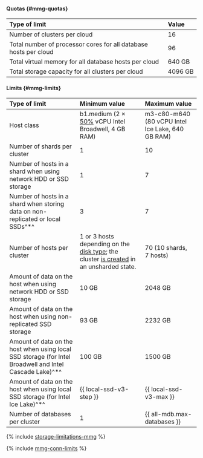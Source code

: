 #### Quotas {#mmg-quotas}

| Type of limit | Value |
|:-------------------------------------------------------------------------------|:---------|
| Number of clusters per cloud | 16 |
| Total number of processor cores for all database hosts per cloud | 96 |
| Total virtual memory for all database hosts per cloud | 640 GB |
| Total storage capacity for all clusters per cloud | 4096 GB |

#### Limits {#mmg-limits}

| Type of limit | Minimum value | Maximum value |
|:-----------------------------------------------------------------------------------------------------------------|:-------------------------------------------------------------------------------------------------|:-------------------------------------------------|
| Host class | b1.medium (2 × [50%](../../compute/concepts/performance-levels.md) vCPU Intel Broadwell, 4 GB RAM) | m3-c80-m640 (80 vCPU Intel Ice Lake, 640 GB RAM) |
| Number of shards per cluster | 1 | 10 |
| Number of hosts in a shard when using network HDD or SSD storage | 1 | 7 |
| Number of hosts in a shard when storing data on non-replicated or local SSDs^*^ | 3 | 7 |
| Number of hosts per cluster | 1 or 3 hosts depending on the [disk type](../../managed-mongodb/concepts/storage.md#storage-type-selection); the cluster [is created](../../managed-mongodb/operations/cluster-create.md) in an unsharded state. | 70 (10 shards, 7 hosts) |
| Amount of data on the host when using network HDD or SSD storage | 10 GB | 2048 GB |
| Amount of data on the host when using non-replicated SSD storage | 93 GB | 2232 GB |
| Amount of data on the host when using local SSD storage (for Intel Broadwell and Intel Cascade Lake)^*^ | 100 GB | 1500 GB |
| Amount of data on the host when using local SSD storage (for Intel Ice Lake)^*^ | {{ local-ssd-v3-step }} | {{ local-ssd-v3-max }} |
| Number of databases per cluster | 1 | {{ all-mdb.max-databases }} |

{% include [storage-limitations-mmg](./mmg/storage-limitations-note.md) %}

{% include [mmg-conn-limits](./mmg/conn-limits.md) %}
